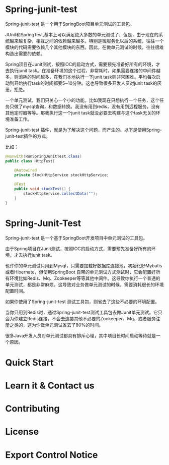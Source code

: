 # Spring-junit-test
Spring-junit-test 是一个用于SpringBoot项目单元测试的工具包。

JUnit和SpringTest,基本上可以满足绝大多数的单元测试了，但是，由于现在的系统越来越复杂，相互之间的依赖越来越多。特别是微服务化以后的系统，往往一个模块的代码需要依赖几个其他模块的东西。因此，在做单元测试的时候，往往很难构造出需要的依赖。

Spring项目在Junit测试，按照IOC的启动方式，需要预先准备好所有的环境，才去执行junit task。在准备环境的这个过程，非常耗时。如果需要连接的中间件越多，则消耗的时间越多，在我们本地执行一下junit task则非常困难。平均每次启动到开始执行task的时间都要5~10分钟。这也导致很多开发人员对junit task的厌恶，拒绝。



一个单元测试，我们只关心一个小的功能。比如我现在只想执行一个任务，这个任务只做了mysql查询，和数据转换。我没有用到redis，没有用到远程服务，没有其他定时器等等。那我执行这一个junit task就没必要去构建与这个task无关的环境准备工作。



Spring-junit-test 插件，就是为了解决这个问题，而产生的。以下是使用Spring-junit-test插件的方式。

比如：

```java
@Runwith(RunSpringJunitTest.class)
public class HttpTest{

	@Autowired
	private StockHttpService stockHttpService;
	
	@Test
	public void stockTest() {
		stockHttpService.collectData("");
	}
}
```



# Spring-Junit-Test

Spring-junit-test 是一个基于SpringBoot开发项目中单元测试的工具包。

由于Spring项目在Junit测试，按照IOC的启动方式，需要预先准备好所有的环境，才去执行junit task。

也许你的单元测试只用到Mysql，只需要加载好数据库连接池，初始化好Mybatis或者Hibernate，但使用SpringBoot 自带的单元测试方式测试时，它会配置好所有环境比如Redis、Mq、Zookeeper等等其他中间件。这导致你执行一个普通的单元测试，都是非常麻烦，这导致对业务做单元测试的时候，需要消耗很长的环境配置时间。

如果你使用了Spring-junit-test 测试工具包，则省去了这些不必要的环境配置。

当你只用到Redis时，通过Spring-junit-test测试工具包去做Junit单元测试。它只会为你建立Redis连接，不会去连接其他不必要的Zookeeper、Mq、或者服务注册之类的，这为你做单元测试省去了80%的时间。

很多Java开发人员对单元测试都具有排斥心理，其中项目长时间启动等待就是一个原因。



# Quick Start

# Learn it & Contact us

# Contributing

# License

# Export Control Notice